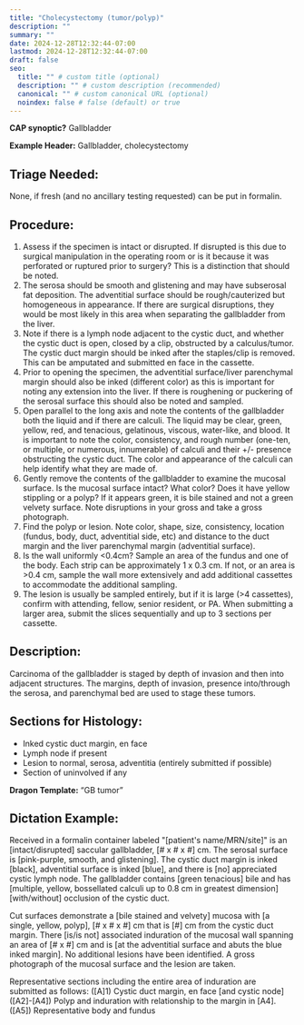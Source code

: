 ```yaml
---
title: "Cholecystectomy (tumor/polyp)"
description: ""
summary: ""
date: 2024-12-28T12:32:44-07:00
lastmod: 2024-12-28T12:32:44-07:00
draft: false
seo:
  title: "" # custom title (optional)
  description: "" # custom description (recommended)
  canonical: "" # custom canonical URL (optional)
  noindex: false # false (default) or true
---
```

**CAP synoptic?** Gallbladder

**Example Header:** Gallbladder, cholecystectomy

## Triage Needed:
None, if fresh (and no ancillary testing requested) can be put in formalin.

## Procedure:
1. Assess if the specimen is intact or disrupted. If disrupted is this due to surgical manipulation in the operating room or is it because it was perforated or ruptured prior to surgery? This is a distinction that should be noted. 
2. The serosa should be smooth and glistening and may have subserosal fat deposition. The adventitial surface should be rough/cauterized but homogeneous in appearance. If there are surgical disruptions, they would be most likely in this area when separating the gallbladder from the liver.
3. Note if there is a lymph node adjacent to the cystic duct, and whether the cystic duct is open, closed by a clip, obstructed by a calculus/tumor. The cystic duct margin should be inked after the staples/clip is removed. This can be amputated and submitted en face in the cassette.
4. Prior to opening the specimen, the adventitial surface/liver parenchymal margin should also be inked (different color) as this is important for noting any extension into the liver. If there is roughening or puckering of the serosal surface this should also be noted and sampled. 
5. Open parallel to the long axis and note the contents of the gallbladder both the liquid and if there are calculi. The liquid may be clear, green, yellow, red, and tenacious, gelatinous, viscous, water-like, and blood. It is important to note the color, consistency, and rough number (one-ten, or multiple, or numerous, innumerable) of calculi and their +/- presence obstructing the cystic duct. The color and appearance of the calculi can help identify what they are made of.
6. Gently remove the contents of the gallbladder to examine the mucosal surface. Is the mucosal surface intact? What color? Does it have yellow stippling or a polyp? If it appears green, it is bile stained and not a green velvety surface. Note disruptions in your gross and take a gross photograph. 
7. Find the polyp or lesion. Note color, shape, size, consistency, location (fundus, body, duct, adventitial side, etc) and distance to the duct margin and the liver parenchymal margin (adventitial surface). 
8. Is the wall uniformly <0.4cm? Sample an area of the fundus and one of the body. Each strip can be approximately 1 x 0.3 cm.  If not, or an area is >0.4 cm, sample the wall more extensively and add additional cassettes to accommodate the additional sampling.
9. The lesion is usually be sampled entirely, but if it is large (>4 cassettes), confirm with attending, fellow, senior resident, or PA. When submitting a larger area, submit the slices sequentially and up to 3 sections per cassette.
    
## Description:
Carcinoma of the gallbladder is staged by depth of invasion and then into adjacent structures. The margins, depth of invasion, presence into/through the serosa, and parenchymal bed are used to stage these tumors.

## Sections for Histology: 
- Inked cystic duct margin, en face
- Lymph node if present
- Lesion to normal, serosa, adventitia (entirely submitted if possible)
- Section of uninvolved if any

**Dragon Template:** “GB tumor”

## Dictation Example: 
Received in a formalin container labeled "[patient's name/MRN/site]" is an [intact/disrupted] saccular gallbladder, [# x # x #] cm. The serosal surface is [pink-purple, smooth, and glistening]. The cystic duct margin is inked [black], adventitial surface is inked [blue], and there is [no] appreciated cystic lymph node. The gallbladder contains [green tenacious] bile and has [multiple, yellow, bossellated calculi up to 0.8 cm in greatest dimension] [with/without] occlusion of the cystic duct. 

Cut surfaces demonstrate a [bile stained and velvety] mucosa with [a single, yellow, polyp], [# x # x #] cm that is [#] cm from the cystic duct margin. There [is/is not] associated induration of the mucosal wall spanning an area of [# x #] cm and is [at the adventitial surface and abuts the blue inked margin]. No additional lesions have been identified. A gross photograph of the mucosal surface and the lesion are taken. 

Representative sections including the entire area of induration are submitted as follows:
([A]1) Cystic duct margin, en face [and cystic node]</br>
([A2]-[A4]) Polyp and induration with relationship to the margin in [A4].</br>
([A5]) Representative body and fundus